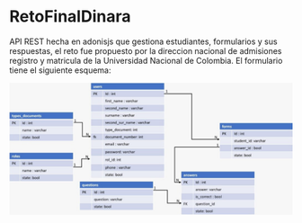 ﻿# RetoFinalDinara
API REST hecha en adonisjs que gestiona estudiantes, formularios y sus respuestas, el reto fue propuesto por la direccion nacional de admisiones registro y matricula de la Universidad Nacional de Colombia.
El formulario tiene el siguiente esquema:

![Esquema del formulerio](https://github.com/jyarac/RetoFinalDinara/blob/main/esquema.jpg)
